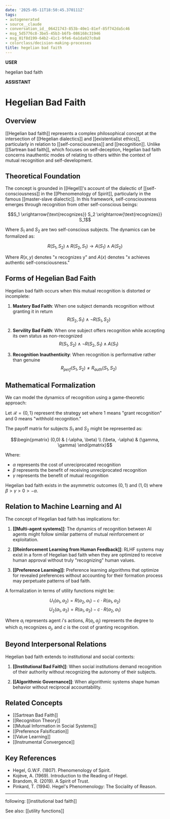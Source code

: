 ```yaml
---
date: '2025-05-11T18:50:45.370111Z'
tags:
- autogenerated
- source__claude
- conversation_id__06421743-853b-40e1-81ef-85f742da5c46
- msg_5d5776c8-3be5-45b3-b6fb-086168c31946
- msg_01f8d199-64b2-41c1-9fe6-6a1da927c0a8
- colorclass/decision-making-processes
title: hegelian bad faith
---
```


**USER**

hegelian bad faith


**ASSISTANT**

# Hegelian Bad Faith

## Overview

[[Hegelian bad faith]] represents a complex philosophical concept at the intersection of [[Hegelian dialectics]] and [[existentialist ethics]], particularly in relation to [[self-consciousness]] and [[recognition]]. Unlike [[Sartrean bad faith]], which focuses on self-deception, Hegelian bad faith concerns inauthentic modes of relating to others within the context of mutual recognition and self-development.

## Theoretical Foundation

The concept is grounded in [[Hegel]]'s account of the dialectic of [[self-consciousness]] in the [[Phenomenology of Spirit]], particularly in the famous [[master-slave dialectic]]. In this framework, self-consciousness emerges through recognition from other self-conscious beings:

$$S_1 \xrightarrow{\text{recognizes}} S_2 \xrightarrow{\text{recognizes}} S_1$$

Where $S_1$ and $S_2$ are two self-conscious subjects. The dynamics can be formalized as:

$$R(S_1, S_2) \land R(S_2, S_1) \rightarrow A(S_1) \land A(S_2)$$

Where $R(x,y)$ denotes "x recognizes y" and $A(x)$ denotes "x achieves authentic self-consciousness."

## Forms of Hegelian Bad Faith

Hegelian bad faith occurs when this mutual recognition is distorted or incomplete:

1. **Mastery Bad Faith**: When one subject demands recognition without granting it in return
   $$R(S_2, S_1) \land \neg R(S_1, S_2)$$
   
2. **Servility Bad Faith**: When one subject offers recognition while accepting its own status as non-recognized
   $$R(S_1, S_2) \land \neg R(S_2, S_1) \land A(S_1)$$
   
3. **Recognition Inauthenticity**: When recognition is performative rather than genuine
   $$R_{perf}(S_1, S_2) \neq R_{auth}(S_1, S_2)$$

## Mathematical Formalization

We can model the dynamics of recognition using a game-theoretic approach:

Let $\mathcal{R} = \{0, 1\}$ represent the strategy set where 1 means "grant recognition" and 0 means "withhold recognition."

The payoff matrix for subjects $S_1$ and $S_2$ might be represented as:

$$\begin{pmatrix}
(0,0) & (-\alpha, \beta) \\
(\beta, -\alpha) & (\gamma, \gamma)
\end{pmatrix}$$

Where:
- $\alpha$ represents the cost of unreciprocated recognition
- $\beta$ represents the benefit of receiving unreciprocated recognition
- $\gamma$ represents the benefit of mutual recognition

Hegelian bad faith exists in the asymmetric outcomes $(0,1)$ and $(1,0)$ where $\beta > \gamma > 0 > -\alpha$.

## Relation to Machine Learning and AI

The concept of Hegelian bad faith has implications for:

1. **[[Multi-agent systems]]**: The dynamics of recognition between AI agents might follow similar patterns of mutual reinforcement or exploitation.

2. **[[Reinforcement Learning from Human Feedback]]**: RLHF systems may exist in a form of Hegelian bad faith when they are optimized to receive human approval without truly "recognizing" human values.

3. **[[Preference Learning]]**: Preference learning algorithms that optimize for revealed preferences without accounting for their formation process may perpetuate patterns of bad faith.

A formalization in terms of utility functions might be:

$$U_1(a_1, a_2) = R(a_2, a_1) - c \cdot R(a_1, a_2)$$
$$U_2(a_1, a_2) = R(a_1, a_2) - c \cdot R(a_2, a_1)$$

Where $a_i$ represents agent $i$'s actions, $R(a_i, a_j)$ represents the degree to which $a_i$ recognizes $a_j$, and $c$ is the cost of granting recognition.

## Beyond Interpersonal Relations

Hegelian bad faith extends to institutional and social contexts:

1. **[[Institutional Bad Faith]]**: When social institutions demand recognition of their authority without recognizing the autonomy of their subjects.

2. **[[Algorithmic Governance]]**: When algorithmic systems shape human behavior without reciprocal accountability.

## Related Concepts

- [[Sartrean Bad Faith]]
- [[Recognition Theory]]
- [[Mutual Information in Social Systems]]
- [[Preference Falsification]]
- [[Value Learning]]
- [[Instrumental Convergence]]

## Key References

- Hegel, G.W.F. (1807). Phenomenology of Spirit.
- Kojève, A. (1969). Introduction to the Reading of Hegel.
- Brandom, R. (2019). A Spirit of Trust.
- Pinkard, T. (1994). Hegel's Phenomenology: The Sociality of Reason.


---


following: [[institutional bad faith]]

See also: [[utility functions]]